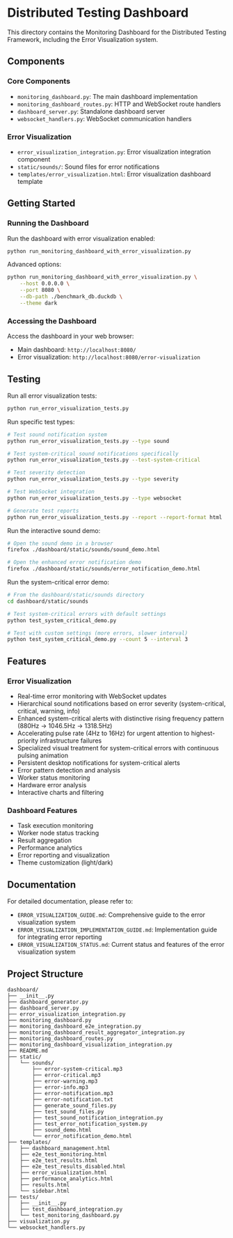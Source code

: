# Distributed Testing Dashboard

This directory contains the Monitoring Dashboard for the Distributed Testing Framework, including the Error Visualization system.

## Components

### Core Components

- `monitoring_dashboard.py`: The main dashboard implementation
- `monitoring_dashboard_routes.py`: HTTP and WebSocket route handlers
- `dashboard_server.py`: Standalone dashboard server
- `websocket_handlers.py`: WebSocket communication handlers

### Error Visualization

- `error_visualization_integration.py`: Error visualization integration component
- `static/sounds/`: Sound files for error notifications
- `templates/error_visualization.html`: Error visualization dashboard template

## Getting Started

### Running the Dashboard

Run the dashboard with error visualization enabled:

```bash
python run_monitoring_dashboard_with_error_visualization.py
```

Advanced options:

```bash
python run_monitoring_dashboard_with_error_visualization.py \
    --host 0.0.0.0 \
    --port 8080 \
    --db-path ./benchmark_db.duckdb \
    --theme dark
```

### Accessing the Dashboard

Access the dashboard in your web browser:

- Main dashboard: `http://localhost:8080/`
- Error visualization: `http://localhost:8080/error-visualization`

## Testing

Run all error visualization tests:

```bash
python run_error_visualization_tests.py
```

Run specific test types:

```bash
# Test sound notification system
python run_error_visualization_tests.py --type sound

# Test system-critical sound notifications specifically
python run_error_visualization_tests.py --test-system-critical

# Test severity detection
python run_error_visualization_tests.py --type severity

# Test WebSocket integration
python run_error_visualization_tests.py --type websocket

# Generate test reports
python run_error_visualization_tests.py --report --report-format html
```

Run the interactive sound demo:

```bash
# Open the sound demo in a browser
firefox ./dashboard/static/sounds/sound_demo.html

# Open the enhanced error notification demo
firefox ./dashboard/static/sounds/error_notification_demo.html
```

Run the system-critical error demo:

```bash
# From the dashboard/static/sounds directory
cd dashboard/static/sounds

# Test system-critical errors with default settings
python test_system_critical_demo.py

# Test with custom settings (more errors, slower interval)
python test_system_critical_demo.py --count 5 --interval 3
```

## Features

### Error Visualization

- Real-time error monitoring with WebSocket updates
- Hierarchical sound notifications based on error severity (system-critical, critical, warning, info)
- Enhanced system-critical alerts with distinctive rising frequency pattern (880Hz → 1046.5Hz → 1318.5Hz)
- Accelerating pulse rate (4Hz to 16Hz) for urgent attention to highest-priority infrastructure failures
- Specialized visual treatment for system-critical errors with continuous pulsing animation
- Persistent desktop notifications for system-critical alerts
- Error pattern detection and analysis
- Worker status monitoring
- Hardware error analysis
- Interactive charts and filtering

### Dashboard Features

- Task execution monitoring
- Worker node status tracking
- Result aggregation
- Performance analytics
- Error reporting and visualization
- Theme customization (light/dark)

## Documentation

For detailed documentation, please refer to:

- `ERROR_VISUALIZATION_GUIDE.md`: Comprehensive guide to the error visualization system
- `ERROR_VISUALIZATION_IMPLEMENTATION_GUIDE.md`: Implementation guide for integrating error reporting
- `ERROR_VISUALIZATION_STATUS.md`: Current status and features of the error visualization system

## Project Structure

```
dashboard/
├── __init__.py
├── dashboard_generator.py
├── dashboard_server.py
├── error_visualization_integration.py
├── monitoring_dashboard.py
├── monitoring_dashboard_e2e_integration.py
├── monitoring_dashboard_result_aggregator_integration.py
├── monitoring_dashboard_routes.py
├── monitoring_dashboard_visualization_integration.py
├── README.md
├── static/
│   └── sounds/
│       ├── error-system-critical.mp3
│       ├── error-critical.mp3
│       ├── error-warning.mp3
│       ├── error-info.mp3
│       ├── error-notification.mp3
│       ├── error-notification.txt
│       ├── generate_sound_files.py
│       ├── test_sound_files.py
│       ├── test_sound_notification_integration.py
│       ├── test_error_notification_system.py
│       ├── sound_demo.html
│       └── error_notification_demo.html
├── templates/
│   ├── dashboard_management.html
│   ├── e2e_test_monitoring.html
│   ├── e2e_test_results.html
│   ├── e2e_test_results_disabled.html
│   ├── error_visualization.html
│   ├── performance_analytics.html
│   ├── results.html
│   └── sidebar.html
├── tests/
│   ├── __init__.py
│   ├── test_dashboard_integration.py
│   └── test_monitoring_dashboard.py
├── visualization.py
└── websocket_handlers.py
```